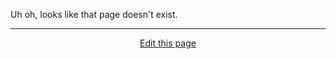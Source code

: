 Uh oh, looks like that page doesn't exist.

<hr>
<div style="text-align:center">
	<a class="edit-link" href="https://github.com/wcarhart/docs/blob/master/docs/chiller/_404.md" target="_blank"><i class="fas fa-edit"></i> Edit this page</a>
</div>